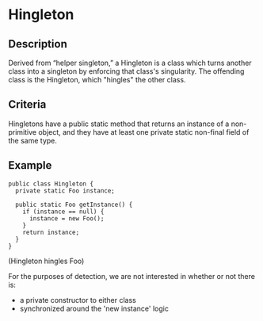 # Hingleton #

## Description ##
Derived from “helper singleton,” a Hingleton is a class which turns another class into a singleton by enforcing that class's singularity.  The offending class is the Hingleton, which "hingles" the other class.

## Criteria ##
Hingletons have a public static method that returns an instance of a non-primitive object, and they have at least one private static non-final field of the same type.

## Example ##
```
public class Hingleton {
  private static Foo instance;

  public static Foo getInstance() {
    if (instance == null) {
      instance = new Foo();
    }
    return instance;
  }
}
```
(Hingleton hingles Foo)

For the purposes of detection, we are not interested in whether or not there is:

  * a private constructor to either class
  * synchronized around the 'new instance' logic